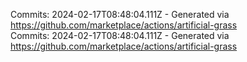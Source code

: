 Commits: 2024-02-17T08:48:04.111Z - Generated via https://github.com/marketplace/actions/artificial-grass
<br>
Commits: 2024-02-17T08:48:04.111Z - Generated via https://github.com/marketplace/actions/artificial-grass
<br>
